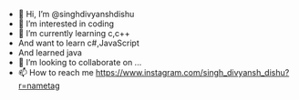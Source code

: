 - 👋 Hi, I’m @singhdivyanshdishu
- 👀 I’m interested in coding 
- 🌱 I’m currently learning c,c++
-    And want to learn c#,JavaScript
-    And learned java
- 💞️ I’m looking to collaborate on ...
- 📫 How to reach me 
https://www.instagram.com/singh_divyansh_dishu?r=nametag

<!---
singhdivyanshdishu/singhdivyanshdishu is a ✨ special ✨ repository because its `README.md` (this file) appears on your GitHub profile.
You can click the Preview link to take a look at your changes.
--->
